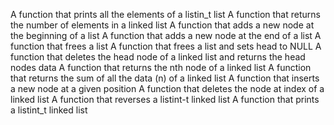 A function that prints all the elements of a listin_t list
A function that returns the number of elements in a linked list
A function that adds a new node at the beginning of a list
 A function that adds a new node at the end of a list
A function that frees a list
A function that frees a list and sets head to NULL
A function that deletes the head node of a linked list and returns the head nodes data
A function that returns the nth node of a linked list
A function that returns the sum of all the data (n) of a linked list
A function that inserts a new node at a given position
A function that deletes the node at index of a linked list
A function that reverses a listint-t linked list
A function that prints a listint_t linked list
